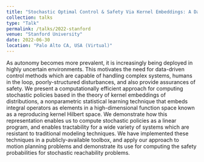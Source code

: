 ```yaml
---
title: "Stochastic Optimal Control & Safety Via Kernel Embeddings: A Data-Driven Approach"
collection: talks
type: "Talk"
permalink: /talks/2022-stanford
venue: "Stanford University"
date: 2022-06-30
location: "Palo Alto CA, USA (Virtual)"
---
```


As autonomy becomes more prevalent, it is increasingly being deployed in highly uncertain environments. This motivates the need for data-driven control methods which are capable of handling complex systems, humans in the loop, poorly-structured disturbances, and also provide assurances of safety. We present a computationally efficient approach for computing stochastic policies based in the theory of kernel embeddings of distributions, a nonparametric statistical learning technique that embeds integral operators as elements in a high-dimensional function space known as a reproducing kernel Hilbert space. We demonstrate how this representation enables us to compute stochastic policies as a linear program, and enables tractability for a wide variety of systems which are resistant to traditional modeling techniques. We have implemented these techniques in a publicly-available toolbox, and apply our approach to motion planning problems and demonstrate its use for computing the safety probabilities for stochastic reachability problems.